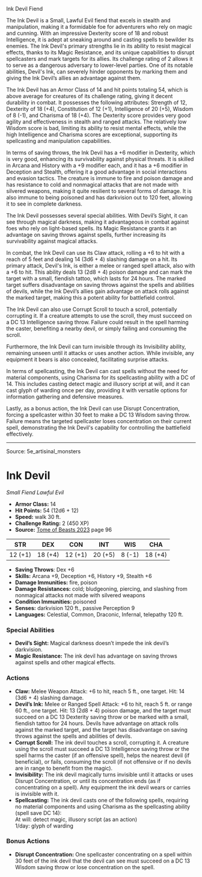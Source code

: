 <MonsterName/>Ink Devil</MonsterName>
<CreatureType/>Fiend</CreatureType>

<summary>The Ink Devil is a Small, Lawful Evil fiend that excels in stealth and manipulation, making it a formidable foe for adventurers who rely on magic and cunning. With an impressive Dexterity score of 18 and robust Intelligence, it is adept at sneaking around and casting spells to bewilder its enemies. The Ink Devil's primary strengths lie in its ability to resist magical effects, thanks to its Magic Resistance, and its unique capabilities to disrupt spellcasters and mark targets for its allies. Its challenge rating of 2 allows it to serve as a dangerous adversary to lower-level parties. One of its notable abilities, Devil's Ink, can severely hinder opponents by marking them and giving the Ink Devil’s allies an advantage against them.</summary>

<detail>

The Ink Devil has an Armor Class of 14 and hit points totaling 54, which is above average for creatures of its challenge rating, giving it decent durability in combat. It possesses the following attributes: Strength of 12, Dexterity of 18 (+4), Constitution of 12 (+1), Intelligence of 20 (+5), Wisdom of 8 (-1), and Charisma of 18 (+4). The Dexterity score provides very good agility and effectiveness in stealth and ranged attacks. The relatively low Wisdom score is bad, limiting its ability to resist mental effects, while the high Intelligence and Charisma scores are exceptional, supporting its spellcasting and manipulation capabilities. 

In terms of saving throws, the Ink Devil has a +6 modifier in Dexterity, which is very good, enhancing its survivability against physical threats. It is skilled in Arcana and History with a +9 modifier each, and it has a +6 modifier in Deception and Stealth, offering it a good advantage in social interactions and evasion tactics. The creature is immune to fire and poison damage and has resistance to cold and nonmagical attacks that are not made with silvered weapons, making it quite resilient to several forms of damage. It is also immune to being poisoned and has darkvision out to 120 feet, allowing it to see in complete darkness.

The Ink Devil possesses several special abilities. With Devil’s Sight, it can see through magical darkness, making it advantageous in combat against foes who rely on light-based spells. Its Magic Resistance grants it an advantage on saving throws against spells, further increasing its survivability against magical attacks.

In combat, the Ink Devil can use its Claw attack, rolling a +6 to hit with a reach of 5 feet and dealing 14 (3d6 + 4) slashing damage on a hit. Its primary attack, Devil's Ink, is either a melee or ranged spell attack, also with a +6 to hit. This ability deals 13 (2d8 + 4) poison damage and can mark the target with a small, fiendish tattoo, which lasts for 24 hours. The marked target suffers disadvantage on saving throws against the spells and abilities of devils, while the Ink Devil’s allies gain advantage on attack rolls against the marked target, making this a potent ability for battlefield control.

The Ink Devil can also use Corrupt Scroll to touch a scroll, potentially corrupting it. If a creature attempts to use the scroll, they must succeed on a DC 13 Intelligence saving throw. Failure could result in the spell harming the caster, benefiting a nearby devil, or simply failing and consuming the scroll. 

Furthermore, the Ink Devil can turn invisible through its Invisibility ability, remaining unseen until it attacks or uses another action. While invisible, any equipment it bears is also concealed, facilitating surprise attacks.

In terms of spellcasting, the Ink Devil can cast spells without the need for material components, using Charisma for its spellcasting ability with a DC of 14. This includes casting detect magic and illusory script at will, and it can cast glyph of warding once per day, providing it with versatile options for information gathering and defensive measures.

Lastly, as a bonus action, the Ink Devil can use Disrupt Concentration, forcing a spellcaster within 30 feet to make a DC 13 Wisdom saving throw. Failure means the targeted spellcaster loses concentration on their current spell, demonstrating the Ink Devil's capability for controlling the battlefield effectively.</detail>



---

Source: 5e_artisinal_monsters

# Ink Devil

*Small* *Fiend* *Lawful Evil*

- **Armor Class:** 14
- **Hit Points:** 54 (12d6 + 12)
- **Speed:** walk 30 ft.
- **Challenge Rating:** 2 (450 XP)
- **Source:** [Tome of Beasts 2023](https://koboldpress.com/kpstore/product/tome-of-beasts-1-2023-edition/) page 96

| STR | DEX | CON | INT | WIS | CHA |
| --- | --- | --- | --- | --- | --- |
| 12 (+1) | 18 (+4) | 12 (+1) | 20 (+5) | 8 (-1) | 18 (+4) |

- **Saving Throws**: Dex +6
- **Skills:** Arcana +9, Deception +6, History +9, Stealth +6
- **Damage Immunities:** fire, poison
- **Damage Resistances:** cold; bludgeoning, piercing, and slashing from nonmagical attacks not made with silvered weapons
- **Condition Immunities:** poisoned
- **Senses:** darkvision 120 ft., passive Perception 9
- **Languages:** Celestial, Common, Draconic, Infernal, telepathy 120 ft.

### Special Abilities

- **Devil’s Sight:** Magical darkness doesn’t impede the ink devil’s darkvision.
- **Magic Resistance:** The ink devil has advantage on saving throws against spells and other magical effects.

### Actions

- **Claw:** Melee Weapon Attack: +6 to hit, reach 5 ft., one target. Hit: 14 (3d6 + 4) slashing damage.
- **Devil’s Ink:** Melee or Ranged Spell Attack: +6 to hit, reach 5 ft. or range 60 ft., one target. Hit: 13 (2d8 + 4) poison damage, and the target must succeed on a DC 13 Dexterity saving throw or be marked with a small, fiendish tattoo for 24 hours. Devils have advantage on attack rolls against the marked target, and the target has disadvantage on saving throws against the spells and abilities of devils.
- **Corrupt Scroll:** The ink devil touches a scroll, corrupting it. A creature using the scroll must succeed a DC 13 Intelligence saving throw or the spell harms the caster (if an offensive spell), helps the nearest devil (if beneficial), or fails, consuming the scroll (if not offensive or if no devils are in range to benefit from the magic).
- **Invisibility:** The ink devil magically turns invisible until it attacks or uses Disrupt Concentration, or until its concentration ends (as if concentrating on a spell). Any equipment the ink devil wears or carries is invisible with it.
- **Spellcasting:** The ink devil casts one of the following spells, requiring no material components and using Charisma as the spellcasting ability (spell save DC 14):<br>At will: detect magic, illusory script (as an action)<br>1/day: glyph of warding

### Bonus Actions

- **Disrupt Concentration:** One spellcaster concentrating on a spell within 30 feet of the ink devil that the devil can see must succeed on a DC 13 Wisdom saving throw or lose concentration on the spell.


